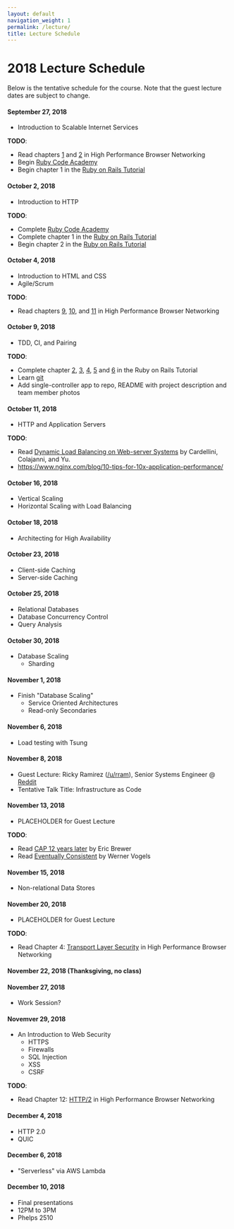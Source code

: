 ```yaml
---
layout: default
navigation_weight: 1
permalink: /lecture/
title: Lecture Schedule
---
```


# 2018 Lecture Schedule

Below is the tentative schedule for the course. Note that the guest
lecture dates are subject to change.


#### September 27, 2018
* Introduction to Scalable Internet Services

__TODO__:

* Read chapters [1](https://hpbn.co/primer-on-latency-and-bandwidth/) and
  [2](https://hpbn.co/building-blocks-of-tcp/) in High Performance Browser
  Networking
* Begin [Ruby Code Academy](https://www.codecademy.com/tracks/ruby)
* Begin chapter 1 in the
  [Ruby on Rails Tutorial](https://www.railstutorial.org/book/beginning)


#### October 2, 2018
* Introduction to HTTP

__TODO__:

* Complete [Ruby Code Academy](https://www.codecademy.com/tracks/ruby)
* Complete chapter 1 in the
  [Ruby on Rails Tutorial](https://www.railstutorial.org/book/beginning)
* Begin chapter 2 in the
  [Ruby on Rails Tutorial](https://www.railstutorial.org/book/toy_app)


#### October 4, 2018
* Introduction to HTML and CSS
* Agile/Scrum

__TODO__:

* Read chapters [9](https://hpbn.co/brief-history-of-http/),
  [10](https://hpbn.co/primer-on-web-performance/), and
  [11](https://hpbn.co/http1x/) in High Performance Browser
  Networking


#### October 9, 2018
* TDD, CI, and Pairing

__TODO__:

* Complete chapter [2](https://www.railstutorial.org/book/toy_app), [3](https://www.railstutorial.org/book/static_pages), [4](https://www.railstutorial.org/book/rails_flavored_ruby), [5](https://www.railstutorial.org/book/filling_in_the_layout) and [6](https://www.railstutorial.org/book/modeling_users) in the Ruby on Rails Tutorial
* Learn [git](http://rogerdudler.github.io/git-guide/)
* Add single-controller app to repo, README with project description and team member photos


#### October 11, 2018
* HTTP and Application Servers

__TODO__:

* Read
[Dynamic Load Balancing on Web-server Systems](http://www.ics.uci.edu/~cs230/reading/DLB.pdf)
by Cardellini, Colajanni, and Yu.
* https://www.nginx.com/blog/10-tips-for-10x-application-performance/


#### October 16, 2018
* Vertical Scaling
* Horizontal Scaling with Load Balancing


#### October 18, 2018
* Architecting for High Availability


#### October 23, 2018
* Client-side Caching
* Server-side Caching


#### October 25, 2018
* Relational Databases
* Database Concurrency Control
* Query Analysis


#### October 30, 2018
* Database Scaling
    * Sharding


#### November 1, 2018
* Finish "Database Scaling"
    * Service Oriented Architectures
    * Read-only Secondaries


#### November 6, 2018
* Load testing with Tsung


#### November 8, 2018
* Guest Lecture: Ricky Ramirez ([/u/rram](https://www.reddit.com/user/rram)),
  Senior Systems Engineer @ [Reddit](https://about.reddit.com/careers/)
* Tentative Talk Title: Infrastructure as Code

#### November 13, 2018
* PLACEHOLDER for Guest Lecture

__TODO__:

* Read
  [CAP 12 years later](http://www.realtechsupport.org/UB/NP/Numeracy_CAP%2B12Years_2012.pdf)
  by Eric Brewer
* Read
  [Eventually Consistent](http://www.scalableinternetservices.com/slides/vogels.pdf)
  by Werner Vogels


#### November 15, 2018
* Non-relational Data Stores


#### November 20, 2018
* PLACEHOLDER for Guest Lecture

__TODO__:

* Read Chapter 4:
  [Transport Layer Security](https://hpbn.co/transport-layer-security-tls/) in
  High Performance Browser Networking


#### November 22, 2018 (Thanksgiving, no class)

#### November 27, 2018
* Work Session?


#### Novemver 29, 2018
* An Introduction to Web Security
    * HTTPS
    * Firewalls
    * SQL Injection
    * XSS
    * CSRF

__TODO__:

* Read Chapter 12: [HTTP/2](https://hpbn.co/http2/) in High Performance Browser
  Networking


#### December 4, 2018
* HTTP 2.0
* QUIC


#### December 6, 2018
* "Serverless" via AWS Lambda


#### December 10, 2018
* Final presentations
* 12PM to 3PM
* Phelps 2510

